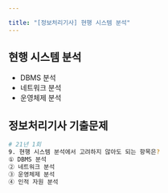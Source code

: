 ```yaml
---

title: "[정보처리기사] 현행 시스템 분석"
---
```


## 현행 시스템 분석
- DBMS 분석
- 네트워크 분석
- 운영체제 분석

## 정보처리기사 기출문제

```bash
# 21년 1회
9. 현행 시스템 분석에서 고려하지 않아도 되는 항목은?
① DBMS 분석
② 네트워크 분석
③ 운영체제 분석
④ 인적 자원 분석
```

